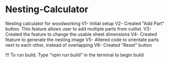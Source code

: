 # Nesting-Calculator

Nesting calculator for woodworking
V1- Initial setup
V2- Created "Add Part" button. This feature allows user to add multiple parts from cutlist.
V3- Created the feature to change the usable sheet dimensions
V4- Created feature to generate the nesting image
V5- Altered code to orientate parts next to each other, instead of overlapping
V6- Created "Reset" button

!!! To run build. Type "npm run build" in the terminal to begin build

<!-- Still needs styling but setting everything up for that -- To style we will use Tailwinds a css framework. -->
